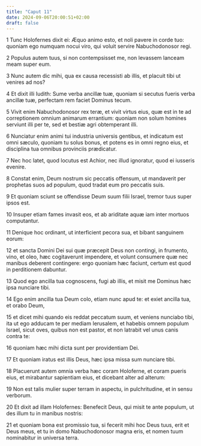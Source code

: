 ```yaml
---
title: "Caput 11"
date: 2024-09-06T20:00:51+02:00
draft: false
---
```



1 Tunc Holofernes dixit ei: Æquo animo esto, et noli pavere in corde tuo: quoniam ego numquam nocui viro, qui voluit servire Nabuchodonosor regi.

2 Populus autem tuus, si non contempsisset me, non levassem lanceam meam super eum.

3 Nunc autem dic mihi, qua ex causa recessisti ab illis, et placuit tibi ut venires ad nos?

4 Et dixit illi Iudith: Sume verba ancillæ tuæ, quoniam si secutus fueris verba ancillæ tuæ, perfectam rem faciet Dominus tecum.

5 Vivit enim Nabuchodonosor rex teræ, et vivit virtus eius, quæ est in te ad correptionem omnium animarum errantium: quoniam non solum homines serviunt illi per te, sed et bestiæ agri obtemperant illi.

6 Nunciatur enim animi tui industria universis gentibus, et indicatum est omni sæculo, quoniam tu solus bonus, et potens es in omni regno eius, et disciplina tua omnibus provinciis prædicatur.

7 Nec hoc latet, quod locutus est Achior, nec illud ignoratur, quod ei iusseris evenire.

8 Constat enim, Deum nostrum sic peccatis offensum, ut mandaverit per prophetas suos ad populum, quod tradat eum pro peccatis suis.

9 Et quoniam sciunt se offendisse Deum suum filii Israel, tremor tuus super ipsos est.

10 Insuper etiam fames invasit eos, et ab ariditate aquæ iam inter mortuos computantur.

11 Denique hoc ordinant, ut interficient pecora sua, et bibant sanguinem eorum:

12 et sancta Domini Dei sui quæ præcepit Deus non contingi, in frumento, vino, et oleo, hæc cogitaverunt impendere, et volunt consumere quæ nec manibus deberent contingere: ergo quoniam hæc faciunt, certum est quod in perditionem dabuntur.

13 Quod ego ancilla tua cognoscens, fugi ab illis, et misit me Dominus hæc ipsa nunciare tibi.

14 Ego enim ancilla tua Deum colo, etiam nunc apud te: et exiet ancilla tua, et orabo Deum,

15 et dicet mihi quando eis reddat peccatum suum, et veniens nunciabo tibi, ita ut ego adducam te per mediam Ierusalem, et habebis omnem populum Israel, sicut oves, quibus non est pastor, et non latrabit vel unus canis contra te:

16 quoniam hæc mihi dicta sunt per providentiam Dei.

17 Et quoniam iratus est illis Deus, hæc ipsa missa sum nunciare tibi.

18 Placuerunt autem omnia verba hæc coram Holoferne, et coram pueris eius, et mirabantur sapientiam eius, et dicebant alter ad alterum:

19 Non est talis mulier super terram in aspectu, in pulchritudine, et in sensu verborum.

20 Et dixit ad illam Holofernes: Benefecit Deus, qui misit te ante populum, ut des illum tu in manibus nostris:

21 et quoniam bona est promissio tua, si fecerit mihi hoc Deus tuus, erit et Deus meus, et tu in domo Nabuchodonosor magna eris, et nomen tuum nominabitur in universa terra.

